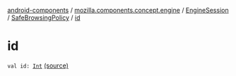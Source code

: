 [android-components](../../../index.md) / [mozilla.components.concept.engine](../../index.md) / [EngineSession](../index.md) / [SafeBrowsingPolicy](index.md) / [id](./id.md)

# id

`val id: `[`Int`](https://kotlinlang.org/api/latest/jvm/stdlib/kotlin/-int/index.html) [(source)](https://github.com/mozilla-mobile/android-components/blob/master/components/concept/engine/src/main/java/mozilla/components/concept/engine/EngineSession.kt#L150)